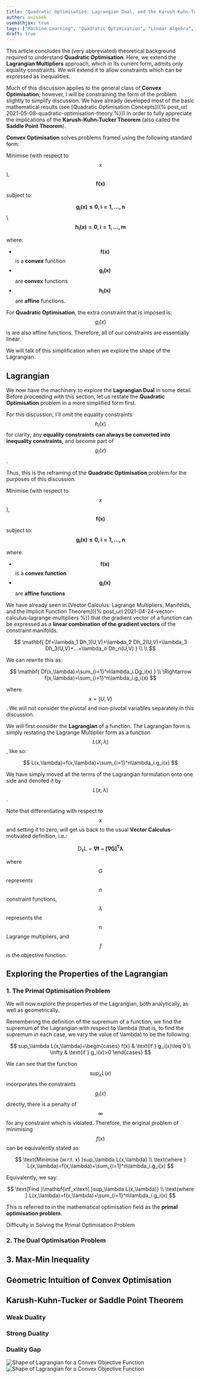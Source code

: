 ```yaml
---
title: "Quadratic Optimisation: Lagrangian Dual, and the Karush-Kuhn-Tucker Conditions"
author: avishek
usemathjax: true
tags: ["Machine Learning", "Quadratic Optimisation", "Linear Algebra", "Optimisation", "Theory"]
draft: true
---
```


This article concludes the (very abbreviated) theoretical background required to understand **Quadratic Optimisation**. Here, we extend the **Lagrangian Multipliers** approach, which in its current form, admits only equality constraints. We will extend it to allow constraints which can be expressed as inequalities.

Much of this discussion applies to the general class of **Convex Optimisation**; however, I will be constraining the form of the problem slightly to simplify discussion. We have already developed most of the basic mathematical results (see [Quadratic Optimisation Concepts]({% post_url 2021-05-08-quadratic-optimisation-theory %})) in order to fully appreciate the implications of the **Karush-Kuhn-Tucker Theorem** (also called the **Saddle Point Theorem**).

**Convex Optimisation** solves problems framed using the following standard form:

Minimise (with respect to $$x$$), $$\mathbf{f(x)}$$

subject to:

$$\mathbf{g_i(x)\leq 0, i=1,...,n}$$ \\
$$\mathbf{h_i(x)=0, i=1,...,m}$$

where:

- $$\mathbf{f(x)}$$ is a **convex** function 
- $$\mathbf{g_i(x)}$$ are **convex** functions
- $$\mathbf{h_i(x)}$$ are **affine** functions.

For **Quadratic Optimisation**, the extra constraint that is imposed is: $$g_i(x)$$ is are also affine functions. Therefore, all of our constraints are essentially linear.

We will talk of this simplification when we explore the shape of the Lagrangian.

## Lagrangian
We now have the machinery to explore the **Lagrangian Dual** in some detail. Before proceeding with this section, let us restate the **Quadratic Optimisation** problem in a more simplified form first.

For this discussion, I'll omit the equality constraints $$h_i(x)$$ for clarity; any **equality constraints can always be converted into inequality constraints**, and become part of $$g_i(x)$$.

Thus, this is the reframing of the **Quadratic Optimisation** problem for the purposes of this discussion.

Minimise (with respect to $$x$$), $$\mathbf{f(x)}$$

subject to: $$\mathbf{g_i(x)\leq 0, i=1,...,n}$$

where:

- $$\mathbf{f(x)}$$ is a **convex function**
- $$\mathbf{g_i(x)}$$ are **affine functions**

We have already seen in [Vector Calculus: Lagrange Multipliers, Manifolds, and the Implicit Function Theorem]({% post_url 2021-04-24-vector-calculus-lagrange-multipliers %}) that the gradient vector of a function can be expressed as a **linear combination of the gradient vectors** of the constraint manifolds.

$$ \mathbf{
Df=\lambda_1 Dh_1(U,V)+\lambda_2 Dh_2(U,V)+\lambda_3 Dh_3(U,V)+...+\lambda_n Dh_n(U,V)
} \\
\\
$$

We can rewrite this as:

$$ \mathbf{
Df(x,\lambda)=\sum_{i=1}^n\lambda_i.Dg_i(x)
} \\
\Rightarrow f(x,\lambda)=\sum_{i=1}^n\lambda_i.g_i(x)
$$

where $$x=(U,V)$$. We will not consider the pivotal and non-pivotal variables separately in this discussion.

We will first consider the **Lagrangian** of a function. The Lagrangian form is simply restating the Lagrange Multiplier form as a function $$L(X,\lambda)$$, like so:

$$
L(x,\lambda)=f(x,\lambda)+\sum_{i=1}^n\lambda_i.g_i(x)
$$

We have simply moved all the terms of the Lagrangian formulation onto one side and denoted it by $$L(x,\lambda)$$.

Note that differentiating with respect to $$x$$ and setting it to zero, will get us back to the usual **Vector Calculus**-motivated definition, i.e.:

$$
D_xL=
\mathbf{
\nabla f-{[\nabla G]}^T\lambda
}
$$

where $$G$$ represents $$n$$ constraint functions, $$\lambda$$ represents the $$n$$ Lagrange multipliers, and $$f$$ is the objective function.

## Exploring the Properties of the Lagrangian
### 1. The Primal Optimisation Problem
We will now explore the properties of the Lagrangian, both analytically, as well as geometrically.

Remembering the definition of the supremum of a function, we find the supremum of the Lagrangian with respect to \lambda (that is, to find the supremum in each case, we vary the value of \lambda) to be the following:

$$
sup_\lambda L(x,\lambda)=\begin{cases}
f(x) & \text{if } g_i(x)\leq 0 \\
\infty & \text{if } g_i(x)>0
\end{cases}
$$

We can see that the function $$sup_\lambda L(x)$$ incorporates the constraints $$g_i(x)$$ directly, there is a penalty of $$\infty$$ for any constraint which is violated. Therefore, the original problem of minimising $$f(x)$$ can be equivalently stated as:

$$
\text{Minimise (w.r.t. x)  }sup_\lambda L(x,\lambda) \\
\text{where } L(x,\lambda)=f(x,\lambda)+\sum_{i=1}^n\lambda_i.g_i(x)
$$

Equivalently, we say:

$$
\text{Find }\mathbf{inf_x\text{  }sup_\lambda L(x,\lambda)} \\
\text{where } L(x,\lambda)=f(x,\lambda)+\sum_{i=1}^n\lambda_i.g_i(x)
$$

This is referred to in the mathematical optimisation field as the **primal optimisation problem**.

Difficulty in Solving the Primal Optimisation Problem

### 2. The Dual Optimisation Problem
## 3. Max-Min Inequality
## Geometric Intuition of Convex Optimisation
## Karush-Kuhn-Tucker or Saddle Point Theorem
### Weak Duality
### Strong Duality
### Duality Gap

![Shape of Lagrangian for a Convex Objective Function](/assets/images/lagrangian-shape.png)
![Shape of Lagrangian for a Convex Objective Function](/assets/images/quadratic-surface-no-cross-term-saddle.png)

